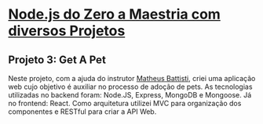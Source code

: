 # [Node.js do Zero a Maestria com diversos Projetos](https://www.udemy.com/course/nodejs-do-zero-a-maestria-com-diversos-projetos/)
## Projeto 3: Get A Pet

Neste projeto, com a ajuda do instrutor [Matheus Battisti](https://github.com/matheusbattisti), criei uma aplicação web cujo objetivo é auxiliar no processo de adoção de pets.
As tecnologias utilizadas no backend foram: Node.JS, Express, MongoDB e Mongoose.
Já no frontend: React.
Como arquitetura utilizei MVC para organização dos componentes e RESTful para criar a API Web.  
  
